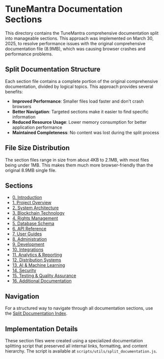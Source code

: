 # TuneMantra Documentation Sections

This directory contains the TuneMantra comprehensive documentation split into manageable sections. This approach was implemented on March 30, 2025, to resolve performance issues with the original comprehensive documentation file (8.9MB), which was causing browser crashes and performance problems.

## Split Documentation Structure

Each section file contains a complete portion of the original comprehensive documentation, divided by logical topics. This approach provides several benefits:

- **Improved Performance**: Smaller files load faster and don't crash browsers
- **Better Navigation**: Targeted sections make it easier to find specific information
- **Reduced Resource Usage**: Lower memory consumption for better application performance
- **Maintained Completeness**: No content was lost during the split process

## File Size Distribution

The section files range in size from about 4KB to 2.1MB, with most files being under 1MB. This makes them much more browser-friendly than the original 8.9MB single file.

## Sections

- [0. Introduction](./00_Introduction.md)
- [1. Project Overview](./01_Project_Overview.md)
- [2. System Architecture](./02_System_Architecture.md)
- [3. Blockchain Technology](./03_Blockchain_Technology.md)
- [4. Rights Management](./04_Rights_Management.md)
- [5. Database Schema](./05_Database_Schema.md)
- [6. API Reference](./06_API_Reference.md)
- [7. User Guides](./07_User_Guides.md)
- [8. Administration](./08_Administration.md)
- [9. Development](./09_Development.md)
- [10. Integrations](./10_Integrations.md)
- [11. Analytics & Reporting](./11_Analytics___Reporting.md)
- [12. Distribution Systems](./12_Distribution_Systems.md)
- [13. AI & Machine Learning](./13_AI___Machine_Learning.md)
- [14. Security](./14_Security.md)
- [15. Testing & Quality Assurance](./15_Testing___Quality_Assurance.md)
- [16. Additional Documentation](./16_Additional_Documentation.md)

## Navigation

For a structured way to navigate through all documentation sections, use the [Split Documentation Index](../SPLIT_DOCUMENTATION_INDEX.md).

## Implementation Details

These section files were created using a specialized documentation splitting script that preserved all internal links, formatting, and content hierarchy. The script is available at `scripts/utils/split_documentation.js`.
